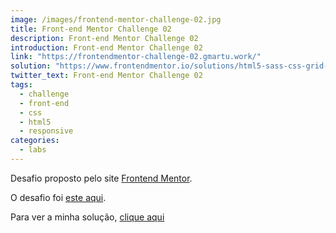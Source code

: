 ```yaml
---
image: /images/frontend-mentor-challenge-02.jpg
title: Front-end Mentor Challenge 02
description: Front-end Mentor Challenge 02
introduction: Front-end Mentor Challenge 02
link: "https://frontendmentor-challenge-02.gmartu.work/"
solution: "https://www.frontendmentor.io/solutions/html5-sass-css-grid-flex-box-and-npm-scripts-ZiApo2slb"
twitter_text: Front-end Mentor Challenge 02
tags:
  - challenge
  - front-end
  - css
  - html5
  - responsive
categories:
  - labs
---
```


Desafio proposto pelo site [Frontend Mentor](https://www.frontendmentor.io).

O desafio foi [este aqui](https://www.frontendmentor.io/challenges/four-card-feature-section-weK1eFYK).

Para ver a minha solução, [clique aqui](https://frontendmentor-challenge-02.gmartu.work/)
